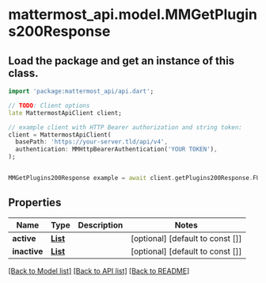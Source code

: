 # mattermost_api.model.MMGetPlugins200Response

## Load the package and get an instance of this class.
```dart
import 'package:mattermost_api/api.dart';

// TODO: Client options
late MattermostApiClient client;

// example client with HTTP Bearer authorization and string token:
client = MattermostApiClient(
  basePath: 'https://your-server.tld/api/v4',
  authentication: MMHttpBearerAuthentication('YOUR TOKEN'),
);


MMGetPlugins200Response example = await client.getPlugins200Response.FUNCTION_THAT_RETURNS_THIS_CLASS();

```

## Properties
Name | Type | Description | Notes
------------ | ------------- | ------------- | -------------
**active** | [**List<MMPluginManifest>**](MMPluginManifest.md) |  | [optional] [default to const []]
**inactive** | [**List<MMPluginManifest>**](MMPluginManifest.md) |  | [optional] [default to const []]

[[Back to Model list]](../GENERATED_README.md#documentation-for-models) [[Back to API list]](../GENERATED_README.md#documentation-for-api-endpoints) [[Back to README]](../GENERATED_README.md)



